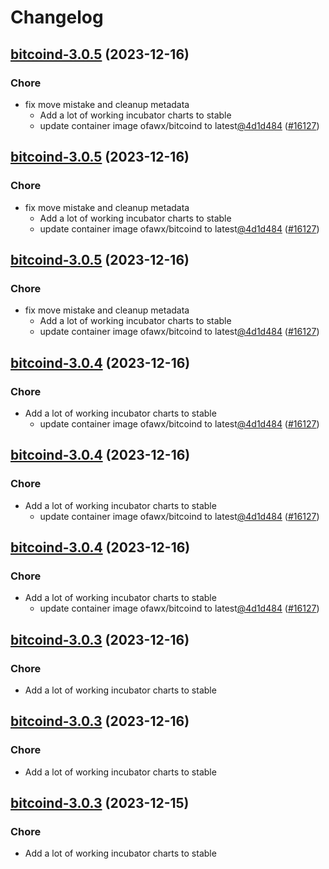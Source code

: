 # Changelog



## [bitcoind-3.0.5](https://github.com/truecharts/charts/compare/bitcoind-2.0.12...bitcoind-3.0.5) (2023-12-16)

### Chore

- fix move mistake and cleanup metadata
  - Add a lot of working incubator charts to stable
  - update container image ofawx/bitcoind to latest[@4d1d484](https://github.com/4d1d484) ([#16127](https://github.com/truecharts/charts/issues/16127))
  
  


## [bitcoind-3.0.5](https://github.com/truecharts/charts/compare/bitcoind-2.0.12...bitcoind-3.0.5) (2023-12-16)

### Chore

- fix move mistake and cleanup metadata
  - Add a lot of working incubator charts to stable
  - update container image ofawx/bitcoind to latest[@4d1d484](https://github.com/4d1d484) ([#16127](https://github.com/truecharts/charts/issues/16127))
  
  


## [bitcoind-3.0.5](https://github.com/truecharts/charts/compare/bitcoind-2.0.12...bitcoind-3.0.5) (2023-12-16)

### Chore

- fix move mistake and cleanup metadata
  - Add a lot of working incubator charts to stable
  - update container image ofawx/bitcoind to latest[@4d1d484](https://github.com/4d1d484) ([#16127](https://github.com/truecharts/charts/issues/16127))
  
  


## [bitcoind-3.0.4](https://github.com/truecharts/charts/compare/bitcoind-2.0.12...bitcoind-3.0.4) (2023-12-16)

### Chore

- Add a lot of working incubator charts to stable
  - update container image ofawx/bitcoind to latest[@4d1d484](https://github.com/4d1d484) ([#16127](https://github.com/truecharts/charts/issues/16127))
  
  


## [bitcoind-3.0.4](https://github.com/truecharts/charts/compare/bitcoind-2.0.12...bitcoind-3.0.4) (2023-12-16)

### Chore

- Add a lot of working incubator charts to stable
  - update container image ofawx/bitcoind to latest[@4d1d484](https://github.com/4d1d484) ([#16127](https://github.com/truecharts/charts/issues/16127))
  
  


## [bitcoind-3.0.4](https://github.com/truecharts/charts/compare/bitcoind-2.0.12...bitcoind-3.0.4) (2023-12-16)

### Chore

- Add a lot of working incubator charts to stable
  - update container image ofawx/bitcoind to latest[@4d1d484](https://github.com/4d1d484) ([#16127](https://github.com/truecharts/charts/issues/16127))
  
  


## [bitcoind-3.0.3](https://github.com/truecharts/charts/compare/bitcoind-2.0.12...bitcoind-3.0.3) (2023-12-16)

### Chore

- Add a lot of working incubator charts to stable
  
  


## [bitcoind-3.0.3](https://github.com/truecharts/charts/compare/bitcoind-2.0.12...bitcoind-3.0.3) (2023-12-16)

### Chore

- Add a lot of working incubator charts to stable
  
  


## [bitcoind-3.0.3](https://github.com/truecharts/charts/compare/bitcoind-2.0.12...bitcoind-3.0.3) (2023-12-15)

### Chore

- Add a lot of working incubator charts to stable
  
  